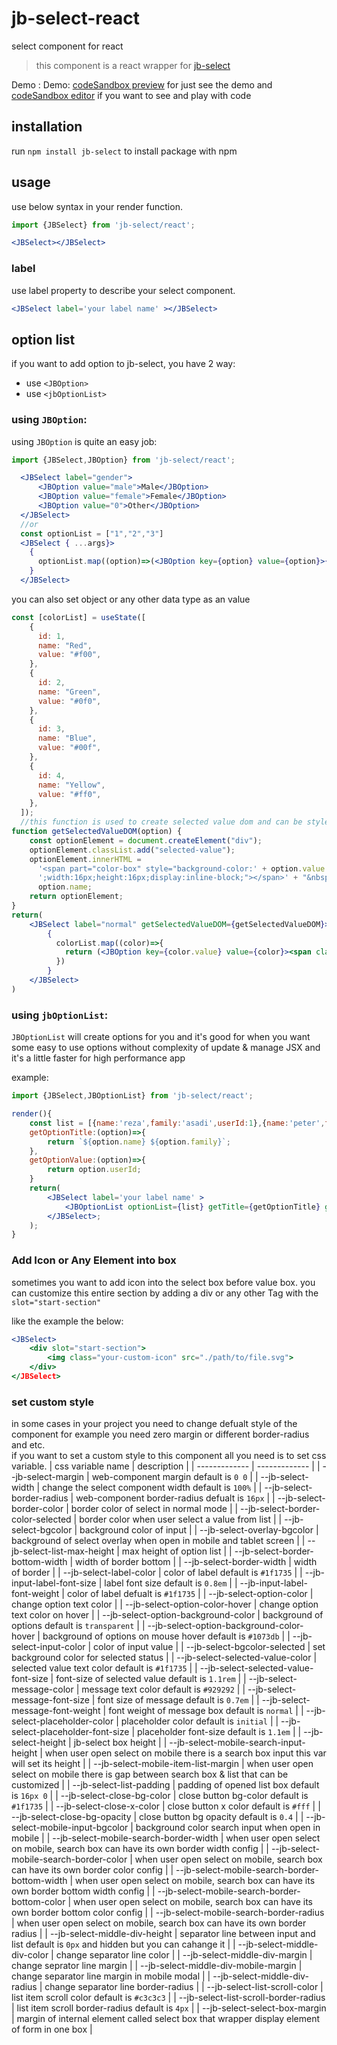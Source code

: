 # jb-select-react

select component for react 

> this component is a react wrapper for [jb-select](https://github.com/javadbat/jb-select)

Demo :  Demo: [codeSandbox preview](https://3f63dj.csb.app/samples/jb-select) for just see the demo and [codeSandbox editor](https://codesandbox.io/p/sandbox/jb-design-system-3f63dj?file=%2Fsrc%2Fsamples%2FJBSelect.tsx) if you want to see and play with code

## installation

run `npm install jb-select` to install package with npm

## usage

use below syntax in your render function.
```jsx
import {JBSelect} from 'jb-select/react';

<JBSelect></JBSelect>
```

### label
use label property to describe your select component.

```jsx
<JBSelect label='your label name' ></JBSelect>
```

## option list
if you want to add option to jb-select, you have 2 way:

- use `<JBOption>`
- use `<jbOptionList>`

### using `JBOption`:

using `JBOption` is quite an easy job:

```jsx
import {JBSelect,JBOption} from 'jb-select/react';

  <JBSelect label="gender">
      <JBOption value="male">Male</JBOption>
      <JBOption value="female">Female</JBOption>
      <JBOption value="0">Other</JBOption>
  </JBSelect>
  //or
  const optionList = ["1","2","3"]
  <JBSelect { ...args}>
    {
      optionList.map((option)=>(<JBOption key={option} value={option}>{option}</JBOption>))
    }
  </JBSelect>
```
you can also set object or any other data type as an value
```jsx
const [colorList] = useState([
    {
      id: 1,
      name: "Red",
      value: "#f00",
    },
    {
      id: 2,
      name: "Green",
      value: "#0f0",
    },
    {
      id: 3,
      name: "Blue",
      value: "#00f",
    },
    {
      id: 4,
      name: "Yellow",
      value: "#ff0",
    },
  ]);
  //this function is used to create selected value dom and can be styled using jb-select::part.
function getSelectedValueDOM(option) {
    const optionElement = document.createElement("div");
    optionElement.classList.add("selected-value");
    optionElement.innerHTML =
      '<span part="color-box" style="background-color:' + option.value +
      ';width:16px;height:16px;display:inline-block;"></span>' + "&nbsp;" +
      option.name;
    return optionElement;
}
return(
    <JBSelect label="normal" getSelectedValueDOM={getSelectedValueDOM}>
        {
          colorList.map((color)=>{
            return (<JBOption key={color.value} value={color}><span className="color-circle" style={{backgroundColor:color.value}}></span>{color.name}</JBOption>);
          })
        }
    </JBSelect>
)
```
### using `jbOptionList`:
`JBOptionList` will create options for you and it's good for when you want some easy to use options without complexity of update & manage JSX and it's a little faster for high performance app

example:

```jsx
import {JBSelect,JBOptionList} from 'jb-select/react';

render(){
    const list = [{name:'reza',family:'asadi',userId:1},{name:'peter',family:'peterson',userId:2}];
    getOptionTitle:(option)=>{
        return `${option.name} ${option.family}`;
    },
    getOptionValue:(option)=>{
        return option.userId;
    }
    return(
        <JBSelect label='your label name' >
            <JBOptionList optionList={list} getTitle={getOptionTitle} getValue={getOptionValue}/>
        </JBSelect>;
    );
}
```

### Add Icon or Any Element into box

sometimes you want to add icon into the select box before value box.
you can customize this entire section by adding a div or any other Tag with the `slot="start-section"`

like the example the below:

```jsx
<JBSelect>
    <div slot="start-section">
        <img class="your-custom-icon" src="./path/to/file.svg">
    </div>
</JBSelect>
```

### set custom style

in some cases in your project you need to change defualt style of the component for example you need zero margin or different border-radius and etc.    
if you want to set a custom style to this component all you need is to set css variable.
| css variable name                         | description                                                                                   |
| -------------                             | -------------                                                                                 |
| --jb-select-margin                        | web-component margin default is `0 0`                                                      |
| --jb-select-width                         | change the select component width default is `100%`                                           |
| --jb-select-border-radius                 | web-component border-radius defualt is `16px`                                                 |
| --jb-select-border-color                  | border color of select in normal mode                                                         |
| --jb-select-border-color-selected         | border color when user select a value from list                                               |
| --jb-select-bgcolor                       | background color of input                                                                     |
| --jb-select-overlay-bgcolor               | background of select overlay when open in mobile and tablet screen                            |
| --jb-select-list-max-height               | max height of option list                                                                     |
| --jb-select-border-bottom-width           | width of border bottom                                                                        |
| --jb-select-border-width                  | width of border                                                                               |
| --jb-select-label-color                   | color of label default is `#1f1735`                                                           |
| --jb-input-label-font-size                | label font size default is `0.8em`                                                            |
| --jb-input-label-font-weight              | color of label defualt is `#1f1735`                                                           |
| --jb-select-option-color                  | change option text color                                                                      |
| --jb-select-option-color-hover            | change option text color on hover                                                             |
| --jb-select-option-background-color       | background of options default is `transparent`                                                |
| --jb-select-option-background-color-hover | background of options on mouse hover default is `#1073db`                                     |
| --jb-select-input-color                   | color of input value                                                                          |
| --jb-select-bgcolor-selected              | set background color for selected status                                                      |
| --jb-select-selected-value-color          | selected value text color default is `#1f1735`                                                |
| --jb-select-selected-value-font-size      | font-size of selected value default is `1.1rem`                                               |
| --jb-select-message-color                 | message text color default is `#929292`                                                       |
| --jb-select-message-font-size             | font size of message default is `0.7em`                                                       |
| --jb-select-message-font-weight           | font weight of message box default is `normal`                                                |
| --jb-select-placeholder-color             | placeholder color default is `initial`                                                        |
| --jb-select-placeholder-font-size         | placeholder font-size default is `1.1em`                                                      |
| --jb-select-height                        | jb-select box height                                                                          |
| --jb-select-mobile-search-input-height    | when user open select on mobile there is a search box input this var will set its height      |
| --jb-select-mobile-item-list-margin       | when user open select on mobile there is gap between search box & list that can be customized |
| --jb-select-list-padding                  | padding of opened list box default is `16px 0`                                                |
| --jb-select-close-bg-color                | close button bg-color default is `#1f1735`                                                    |
| --jb-select-close-x-color                 | close button x color default is `#fff`                                                        |
| --jb-select-close-bg-opacity              | close button bg opacity default is `0.4`                                                      |
| --jb-select-mobile-input-bgcolor          | background color search input when open in mobile                                             |
| --jb-select-mobile-search-border-width    | when user open select on mobile, search box can have its own border width config              |
| --jb-select-mobile-search-border-color    | when user open select on mobile, search box can have its own border color config              |
| --jb-select-mobile-search-border-bottom-width | when user open select on mobile, search box can have its own border bottom width config   |
| --jb-select-mobile-search-border-bottom-color | when user open select on mobile, search box can have its own border bottom color config   |
| --jb-select-mobile-search-border-radius    | when user open select on mobile, search box can have its own border radius                   |
| --jb-select-middle-div-height              | separator line between input and list default is `0px` and hidden but you can cahange it     | 
| --jb-select-middle-div-color               | change separator line color                                                                  |
| --jb-select-middle-div-margin              | change seprator line margin                                                                  |
| --jb-select-middle-div-mobile-margin       | change separator line margin in mobile modal                                                  |
| --jb-select-middle-div-radius              | change separator line border-radius                                                          |
| --jb-select-list-scroll-color              | list item scroll color  default is `#c3c3c3`                                                 |
| --jb-select-list-scroll-border-radius      | list item scroll border-radius default is `4px`                                              |
| --jb-select-select-box-margin              | margin of internal element called select box that wrapper display element of form in one box |